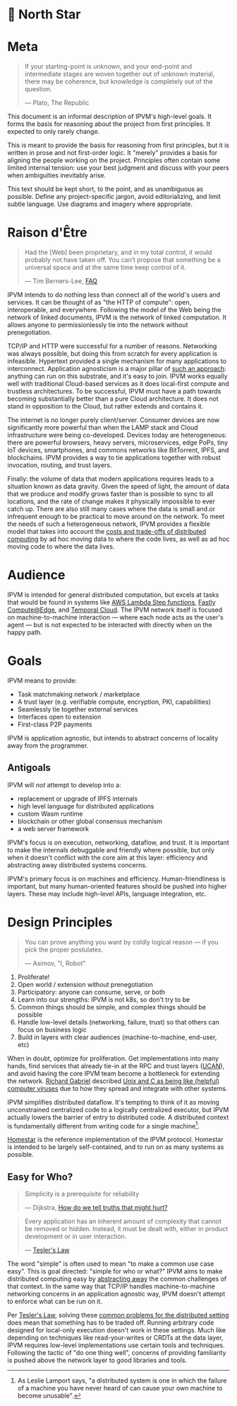 # 🌟 North Star 

# Meta

> If your starting-point is unknown, and your end-point and intermediate stages are woven together out of unknown material, there may be coherence, but knowledge is completely out of the question.
> 
> — Plato, The Republic

This document is an informal description of IPVM's high-level goals. It forms the basis for reasoning about the project from first principles. It expected to only rarely change.

This is meant to provide the basis for reasoning from first principles, but it is written in prose and not first-order logic. It "merely" provides a basis for aligning the people working on the project. Principles often contain some limited internal tension: use your best judgment and discuss with your peers when ambiguities inevitably arise.

This text should be kept short, to the point, and as unambiguous as possible. Define any project-specific jargon, avoid editorializing, and limit subtle language. Use diagrams and imagery where appropriate.

# Raison d'Être

> Had the [Web] been proprietary, and in my total control, it would probably not have taken off. You can’t propose that something be a universal space and at the same time keep control of it.
>
> — Tim Berners-Lee, [FAQ][TBL FAQ]

IPVM intends to do nothing less than connect all of the world's users and services. It can be thought of as "the HTTP of compute": open, interoperable, and everywhere. Following the model of the Web being the network of linked documents, IPVM is the network of linked computation. It allows anyone to permissionlessly tie into the network without prenegotiation.

TCP/IP and HTTP were successful for a number of reasons. Networking was always possible, but doing this from scratch for every application is infeasible. Hypertext provided a single mechanism for many applications to interconnect. Application agnosticism is a major pillar of [such an approach][W3F Principles]: anything can run on this substrate, and it's easy to join. IPVM works equally well with traditional Cloud-based services as it does local-first compute and trustless architectures. To be successful, IPVM must have a path towards becoming substantially better than a pure Cloud architecture. It does not stand in opposition to the Cloud, but rather extends and contains it.

The internet is no longer purely client/server. Consumer devices are now significantly more powerful than when the LAMP stack and Cloud infrastructure were being co-developed. Devices today are heterogeneous: there are powerful browsers, heavy servers, microservices, edge PoPs, tiny IoT devices, smartphones, and commons networks like BitTorrent, IPFS, and blockchains. IPVM provides a way to tie applications together with robust invocation, routing, and trust layers.

Finally: the volume of data that modern applications requires leads to a situation known as data gravity. Given the speed of light, the amount of data that we produce and modify grows faster than is possible to sync to all locations, and the rate of change makes it physically impossible to ever catch up. There are also still many cases where the data is small and.or infrequent enough to be practical to move around on the network. To meet the needs of such a heterogeneous network, IPVM provides a flexible model that takes into account the [costs and trade-offs of distributed computing][Fallacies of Distributed Computing] by ad hoc moving data to where the code lives, as well as ad hoc moving code to where the data lives.

# Audience

IPVM is intended for general distributed computation, but excels at tasks that would be found in systems like [AWS Lambda Step functions], [Fastly Compute@Edge], and [Temporal Cloud]. The IPVM network itself is focused on machine-to-machine interaction — where each node acts as the user's agent — but is not expected to be interacted with directly when on the happy path.

# Goals

IPVM means to provide:

- Task matchmaking network / marketplace
- A trust layer (e.g. verifiable compute, encryption, PKI, capabilities)
- Seamlessly tie together external services
- Interfaces open to extension
- First-class P2P payments

IPVM is application agnostic, but intends to abstract concerns of locality away from the programmer.

## Antigoals

IPVM will _not_ attempt to develop into a:

- replacement or upgrade of IPFS internals
- high level language for distributed applications
- custom Wasm runtime
- blockchain or other global consensus mechanism
- a web server framework

IPVM's focus is on execution, networking, dataflow, and trust. It is important to make the internals debuggable and friendly where possible, but only when it doesn't conflict with the core aim at this layer: efficiency and abstracting away distributed systems concerns.

IPVM's primary focus is on machines and efficiency. Human-friendliness is important, but many human-oriented features should be pushed into higher layers. These may include high-level APIs, language integration, etc.

# Design Principles

> You can prove anything you want by coldly logical reason — if you pick the proper postulates.
> 
> — Asimov, "I, Robot"

1. Proliferate!
2. Open world / extension without prenegotiation
3. Participatory: anyone can consume, serve, or both
4. Learn into our strengths: IPVM is not k8s, so don't try to be
5. Common things should be simple, and complex things should be possible
6. Handle low-level details (networking, failure, trust) so that others can focus on business logic
7. Build in layers with clear audiences (machine-to-machine, end-user, etc)

When in doubt, optimize for proliferation. Get implementations into many hands, find services that already tie-in at the RPC and trust layers ([UCAN]), and avoid having the core IPVM team become a bottleneck for extending the network. [Richard Gabriel] described [Unix and C as being like (helpful) computer viruses][Models of Software Acceptance] due to how they spread and integrate with other systems.

IPVM simplifies distributed dataflow. It's tempting to think of it as moving unconstrained centralized code to a logically centralized executor, but IPVM actually lowers the barrier of entry to distributed code. A distributed context is fundamentally different from writing code for a single machine[^LamportsProblem].

[Homestar] is the reference implementation of the IPVM protocol. Homestar is intended to be largely self-contained, and to run on as many systems as possible.

[^LamportsProblem]: As Leslie Lamport says, "a distributed system is one in which the failure of a machine you have never heard of can cause your own machine to become unusable".

## Easy for Who?

> Simplicity is a prerequisite for reliability
> 
> — Dijkstra, [How do we tell truths that might hurt?]

> Every application has an inherent amount of complexity that cannot be removed or hidden. Instead, it must be dealt with, either in product development or in user interaction. 
>
> — [Tesler's Law]

The word "simple" is often used to mean "to make a common use case easy". This is goal directed: "simple for who or what?" IPVM aims to make distributed computing easy by [abstracting away][Fault Oblivious] the common challenges of that context. In the same way that TCP/IP handles machine-to-machine networking concerns in an application agnostic way, IPVM doesn't attempt to enforce what can be run on it.

Per [Tesler's Law], solving these [common problems for the distributed setting][Fallacies of Distributed Computing] does mean that something has to be traded off. Running arbitrary code designed for local-only execution doesn't work in these settings. Much like depending on techniques like read-your-writes or CRDTs at the data layer, IPVM requires low-level implementations use certain tools and techniques. Following the tactic of "do one thing well", concerns of providing familiarity is pushed above the network layer to good libraries and tools.

<!-- Internal Links -->

<!-- External Links -->

[Temporal Cloud]: https://temporal.io/
[AWS Lambda Step functions]: https://docs.aws.amazon.com/lambda/latest/dg/lambda-stepfunctions.html
[Fallacies of Distributed Computing]: https://en.wikipedia.org/wiki/Fallacies_of_distributed_computing
[Fastly Compute@Edge]: https://docs.fastly.com/products/compute-at-edge
[Fault Oblivious]: https://rebelsky.cs.grinnell.edu/~rebelsky/Courses/CS302/Fun/fault-oblivious.html 
[Homestar]: https://github.com/ipvm-wg/homestar/
[How do we tell truths that might hurt?]:https://www.cs.virginia.edu/~evans/cs655/readings/ewd498.html 
[Models of Software Acceptance]: https://dreamsongs.com/Files/AcceptanceModels.pdf
[Richard Gabriel]: https://en.wikipedia.org/wiki/Richard_P._Gabriel
[TBL FAQ]:https://www.w3.org/People/Berners-Lee/FAQ.html 
[Tesler's Law]: https://en.wikipedia.org/wiki/Law_of_conservation_of_complexity
[UCAN]: https://github.com/ucan-wg
[W3F Principles]: https://webfoundation.org/about/vision/history-of-the-web/
[structured programming]: https://en.wikipedia.org/wiki/Structured_programming
